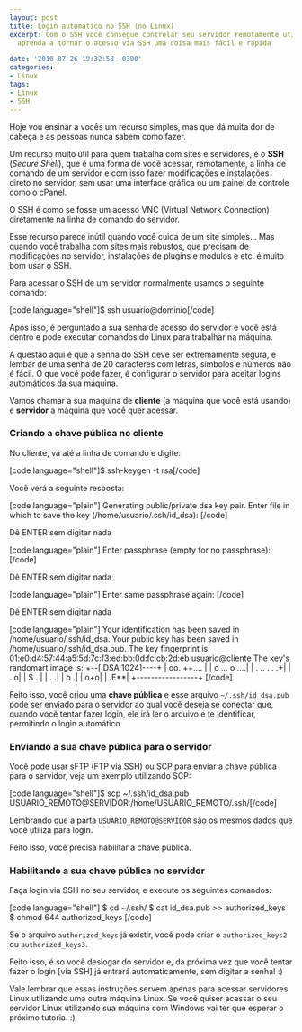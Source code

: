 ```yaml
---
layout: post
title: Login automático no SSH (no Linux)
excerpt: Com o SSH você consegue controlar seu servidor remotamente utilizando comandos,
  aprenda a tornar o acesso via SSH uma coisa mais fácil e rápida

date: '2010-07-26 19:32:58 -0300'
categories:
- Linux
tags:
- Linux
- SSH
---
```

Hoje vou ensinar a vocês um recurso simples, mas que dá muita dor de cabeça e as pessoas nunca sabem como fazer.

Um recurso muito útil para quem trabalha com sites e servidores, é o <strong>SSH</strong> (<em>Secure Shell</em>), que é uma forma de você acessar, remotamente, a linha de comando de um servidor e com isso fazer modificações e instalações direto no servidor, sem usar uma interface gráfica ou um painel de controle como o cPanel.

O SSH é como se fosse um acesso VNC (Virtual Network Connection) diretamente na linha de comando do servidor.

Esse recurso parece inútil quando você cuida de um site simples... Mas quando você trabalha com sites mais robustos, que precisam de modificações no servidor, instalações de plugins e módulos e etc. é muito bom usar o SSH.

Para acessar o SSH de um servidor normalmente usamos o seguinte comando:


[code language="shell"]$ ssh usuario@dominio[/code]

Após isso, é perguntado a sua senha de acesso do servidor e você está dentro e pode executar comandos do Linux para trabalhar na máquina.

A questão aqui é que a senha do SSH deve ser extremamente segura, e lembar de uma senha de 20 caracteres com letras, símbolos e números não é fácil. O que você pode fazer, é configurar o servidor para aceitar logins automáticos da sua máquina.

Vamos chamar a sua maquina de <strong>cliente</strong> (a máquina que você está usando) e <strong>servidor</strong> a máquina que você quer acessar.

<h3>Criando a chave pública no <strong>cliente</strong></h3>
No cliente, vá até a linha de comando e digite:


[code language="shell"]$ ssh-keygen -t rsa[/code]

Você verá a seguinte resposta:


[code language="plain"]
Generating public/private dsa key pair.
Enter file in which to save the key (/home/usuario/.ssh/id_dsa):
[/code]

Dê ENTER sem digitar nada


[code language="plain"]
Enter passphrase (empty for no passphrase):
[/code]

Dê ENTER sem digitar nada


[code language="plain"]
Enter same passphrase again:
[/code]

Dê ENTER sem digitar nada


[code language="plain"]
Your identification has been saved in /home/usuario/.ssh/id_dsa.
Your public key has been saved in /home/usuario/.ssh/id_dsa.pub.
The key fingerprint is:
01:e0:d4:57:44:a5:5d:7c:f3:ed:bb:0d:fc:cb:2d:eb usuario@cliente
The key's randomart image is:
+--[ DSA 1024]----+
|    oo.  ++....  |
|   o  ...  o ....|
|    .  .. . .  .+|
|         .      o|
|        S      . |
|             .  .|
|              o .|
|              o+o|
|             .E**|
+-----------------+
[/code]

Feito isso, você criou uma <strong>chave pública</strong> e esse arquivo <code>~/.ssh/id_dsa.pub</code> pode ser enviado para o servidor ao qual você deseja se conectar que, quando você tentar fazer login, ele irá ler o arquivo e te identificar, permitindo o login automático.

<h3>Enviando a sua chave pública para o <strong>servidor</strong></h3>
Você pode usar sFTP (FTP via SSH) ou SCP para enviar a chave pública para o servidor, veja um exemplo utilizando SCP:


[code language="shell"]$ scp ~/.ssh/id_dsa.pub USUARIO_REMOTO@SERVIDOR:/home/USUARIO_REMOTO/.ssh/[/code]

Lembrando que a parta <code>USUARIO_REMOTO@SERVIDOR</code> são os mesmos dados que você utiliza para login.

Feito isso, você precisa habilitar a chave pública.

<h3>Habilitando a sua chave pública no <strong>servidor</strong></h3>
Faça login via SSH no seu servidor, e execute os seguintes comandos:


[code language="shell"]
$ cd ~/.ssh/
$ cat id_dsa.pub >> authorized_keys
$ chmod 644 authorized_keys
[/code]

Se o arquivo <code>authorized_keys</code> já existir, você pode criar o <code>authorized_keys2</code> ou <code>authorized_keys3</code>.

Feito isso, é so você deslogar do servidor e, da próxima vez que você tentar fazer o login [via SSH] já entrará automaticamente, sem digitar a senha! :)

Vale lembrar que essas instruções servem apenas para acessar servidores Linux utilizando uma outra máquina Linux. Se você quiser acessar o seu servidor Linux utilizando sua máquina com Windows vai ter que esperar o próximo tutoria. :)

